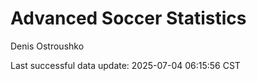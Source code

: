 # Advanced Soccer Statistics
Denis Ostroushko

<!-- gfm -->

Last successful data update: 2025-07-04 06:15:56 CST
